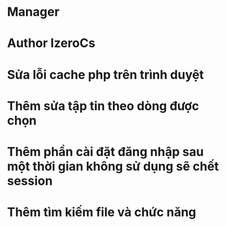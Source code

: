 # Manager
# Author **IzeroCs**

# Sửa lỗi cache php trên trình duyệt

# Thêm sửa tập tin theo dòng được chọn
# Thêm phần cài đặt đăng nhập sau một thời gian không sử dụng sẽ chết session
# Thêm tìm kiếm file và chức năng